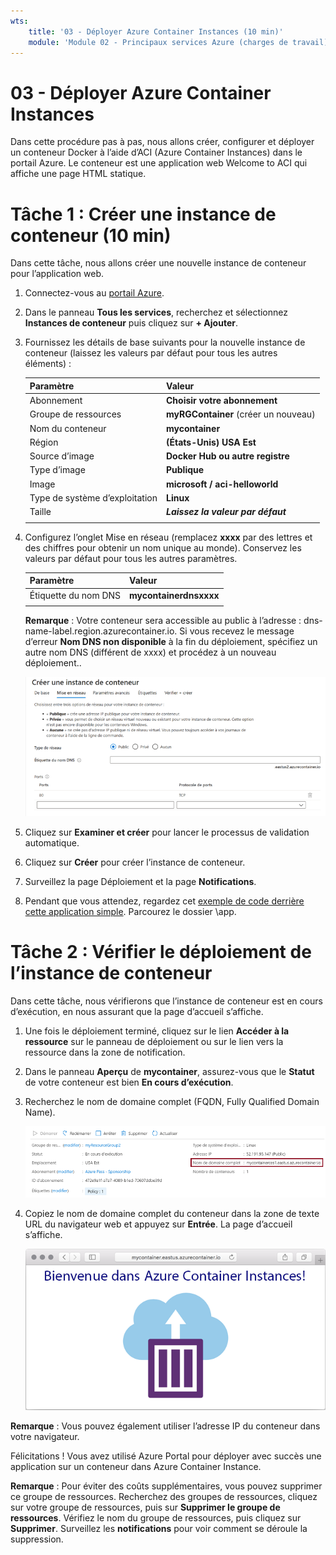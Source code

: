 ```yaml
---
wts:
    title: '03 - Déployer Azure Container Instances (10 min)'
    module: 'Module 02 - Principaux services Azure (charges de travail)'
---
```


# 03 - Déployer Azure Container Instances

Dans cette procédure pas à pas, nous allons créer, configurer et déployer un conteneur Docker à l’aide d’ACI (Azure Container Instances) dans le portail Azure. Le conteneur est une application web Welcome to ACI qui affiche une page HTML statique. 

# Tâche 1 : Créer une instance de conteneur (10 min)

Dans cette tâche, nous allons créer une nouvelle instance de conteneur pour l’application web. 

1. Connectez-vous au [portail Azure](https://portal.azure.com).

2. Dans le panneau **Tous les services**, recherchez et sélectionnez **Instances de conteneur** puis cliquez sur **+ Ajouter**. 

3. Fournissez les détails de base suivants pour la nouvelle instance de conteneur (laissez les valeurs par défaut pour tous les autres éléments) : 

	| Paramètre| Valeur|
	|----|----|
	| Abonnement | **Choisir votre abonnement** |
	| Groupe de ressources | **myRGContainer** (créer un nouveau) |
	| Nom du conteneur| **mycontainer**|
	| Région | **(États-Unis) USA Est** |
	| Source d’image| **Docker Hub ou autre registre**|
	| Type d’image| **Publique**|
	| Image| **microsoft / aci-helloworld**|
	| Type de système d’exploitation| **Linux** |
	| Taille| ***Laissez la valeur par défaut***|
	|||

4. Configurez l’onglet Mise en réseau (remplacez **xxxx** par des lettres et des chiffres pour obtenir un nom unique au monde). Conservez les valeurs par défaut pour tous les autres paramètres.

	| Paramètre| Valeur|
	|--|--|
	| Étiquette du nom DNS| **mycontainerdnsxxxx** |
	|||
	
	**Remarque** : Votre conteneur sera accessible au public à l’adresse : dns-name-label.region.azurecontainer.io. Si vous recevez le message d’erreur **Nom DNS non disponible** à la fin du déploiement, spécifiez un autre nom DNS (différent de xxxx) et procédez à un nouveau déploiement.. 


	![Capture d’écran du volet de configuration du panneau Créer des instances de conteneur, dans le portail Azure, avec l’étiquette de nom DNS. ](../images/0201.png)

5. Cliquez sur **Examiner et créer** pour lancer le processus de validation automatique.

6. Cliquez sur **Créer** pour créer l’instance de conteneur. 

7. Surveillez la page Déploiement et la page **Notifications**. 

8. Pendant que vous attendez, regardez cet [exemple de code derrière cette application simple](https://github.com/Azure-Samples/aci-helloworld). Parcourez le dossier \app. 

# Tâche 2 : Vérifier le déploiement de l’instance de conteneur

Dans cette tâche, nous vérifierons que l’instance de conteneur est en cours d’exécution, en nous assurant que la page d’accueil s’affiche.

1. Une fois le déploiement terminé, cliquez sur le lien **Accéder à la ressource** sur le panneau de déploiement ou sur le lien vers la ressource dans la zone de notification.

2. Dans le panneau **Aperçu** de **mycontainer**, assurez-vous que le **Statut** de votre conteneur est bien **En cours d’exécution**. 

3. Recherchez le nom de domaine complet (FQDN, Fully Qualified Domain Name).

	![Capture d’écran du volet de vue d’ensemble du conteneur nouvellement créé dans le portail Azure, avec le nom de domaine complet en surbrillance. ](../images/0202.png)

2. Copiez le nom de domaine complet du conteneur dans la zone de texte URL du navigateur web et appuyez sur **Entrée**. La page d’accueil s’affiche. 

	![Capture d’écran du message de bienvenue ACI affiché dans un navigateur web.](../images/0203.png)

**Remarque** : Vous pouvez également utiliser l’adresse IP du conteneur dans votre navigateur. 

Félicitations ! Vous avez utilisé Azure Portal pour déployer avec succès une application sur un conteneur dans Azure Container Instance.

**Remarque** : Pour éviter des coûts supplémentaires, vous pouvez supprimer ce groupe de ressources. Recherchez des groupes de ressources, cliquez sur votre groupe de ressources, puis sur **Supprimer le groupe de ressources**. Vérifiez le nom du groupe de ressources, puis cliquez sur **Supprimer**. Surveillez les **notifications** pour voir comment se déroule la suppression.
